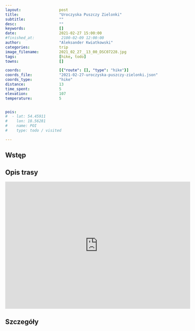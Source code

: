 ```yaml
---
layout:                 post
title:                  "Uroczyska Puszczy Zielonki"
subtitle:               ""
desc:                   ""
keywords:               []
date:                   2021-02-27 15:00:00
#finished_at:            2100-02-09 12:00:00
author:                 "Aleksander Kwiatkowski"
categories:             trip
image_filename:         2021_02_27__13_00_DSC07228.jpg
tags:                   [hike, todo]
towns:                  []

coords:                 [{"route": [], "type": "hike"}]
coords_file:            "2021-02-27-uroczyska-puszczy-zielonki.json"
coords_type:            "hike"
distance:               13
time_spent:             5
elevation:              107
temperature:            5


pois:
#  - lat: 54.45911
#    lon: 18.56281
#    name: POI
#    type: todo / visited

---
```



## Wstęp

## Opis trasy

<iframe height='405' width='590' frameborder='0' allowtransparency='true' scrolling='no' src='https://www.strava.com/activities/4875984802/embed/752f8b3b31b7d43d413564a5cc0406c0fd9a9f40'></iframe>

## Szczegóły
